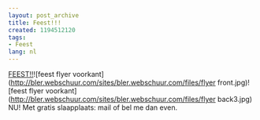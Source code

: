 ```yaml
---
layout: post_archive
title: Feest!!!
created: 1194512120
tags:
- Feest
lang: nl
---
```

[FEEST!!](http://ru-d.goddeloos.nl/feest/index.html)![feest flyer voorkant](http://bler.webschuur.com/sites/bler.webschuur.com/files/flyer front.jpg)![feest flyer voorkant](http://bler.webschuur.com/sites/bler.webschuur.com/files/flyer back3.jpg)<br class="clear" />NU! Met gratis slaapplaats: mail of bel me dan even.
